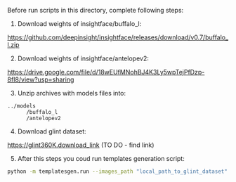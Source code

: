 Before run scripts in this directory, complete following steps:

1. Download weights of insightface/buffalo_l:

https://github.com/deepinsight/insightface/releases/download/v0.7/buffalo_l.zip

2. Download weights of insightface/antelopev2:

https://drive.google.com/file/d/18wEUfMNohBJ4K3Ly5wpTejPfDzp-8fI8/view?usp=sharing

3. Unzip archives with models files into:

```
../models
      /buffalo_l
      /antelopev2
```

4. Download glint dataset:

https://glint360K.download_link (TO DO - find link)

5. After this steps you coud run templates generation script:

```bash
python -m templatesgen.run --images_path "local_path_to_glint_dataset" --output_file "where_to_save_pickle_file"
```